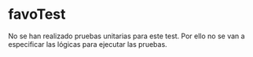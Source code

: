 # favoTest
No se han realizado pruebas unitarias para este test. Por ello no se van a especificar las lógicas para ejecutar las pruebas.
